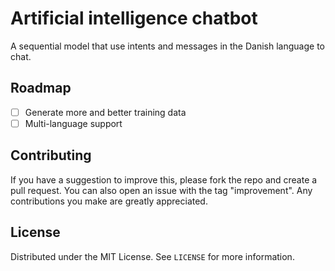 # Artificial intelligence chatbot

A sequential model that use intents and messages in the Danish language to chat.

<!-- ROADMAP -->
## Roadmap
- [ ] Generate more and better training data
- [ ] Multi-language support

<!-- CONTRIBUTING -->
## Contributing
If you have a suggestion to improve this, please fork the repo and create a pull request. You can also 
open an issue with the tag "improvement".
Any contributions you make are greatly appreciated.

<!-- LICENSE -->
## License

Distributed under the MIT License. See `LICENSE` for more information.
